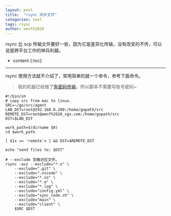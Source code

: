 ```yaml
---
layout: post
title:  "rsync 同步文件"
categories: tool
tags: rsync
author: wenfh2020
---
```


rsync 比 scp 传输文件要好一些，因为它是差异化传输，没有改变的不传，可以说是跨平台工作的神兵利器。




* content
{:toc}

---

rsync 使用方法就不介绍了，常用简单的就一个命令，参考下面命令。

> 我的机器已经做了[免密码传输](https://wenfh2020.com/2020/01/07/ssh-quick-login/)，所以脚本不需要写账号密码~

```shell
#!/bin/sh
# copy src from mac to linux.
SRC=~/go/src/agent
LAN_DST=root@192.168.0.200:/home/gopath/src
REMOTE_DST=root@wenfh2020_sgx.com:/home/gopath/src
DST=$LAN_DST

work_path=$(dirname $0)
cd $work_path

[ $1x == 'remote'x ] && DST=$REMOTE_DST

echo "send files to: $DST"

# --exclude 忽略对应文件。
rsync -avz --exclude="*.o" \
    --exclude=".git" \
    --exclude=".vscode" \
    --exclude="*.so" \
    --exclude="*.a" \
    --exclude="*.log" \
    --exclude="config.yml" \
    --exclude="sync_code.sh" \
    --exclude="main" \
    --exclude="client" \
    $SRC $DST
```

